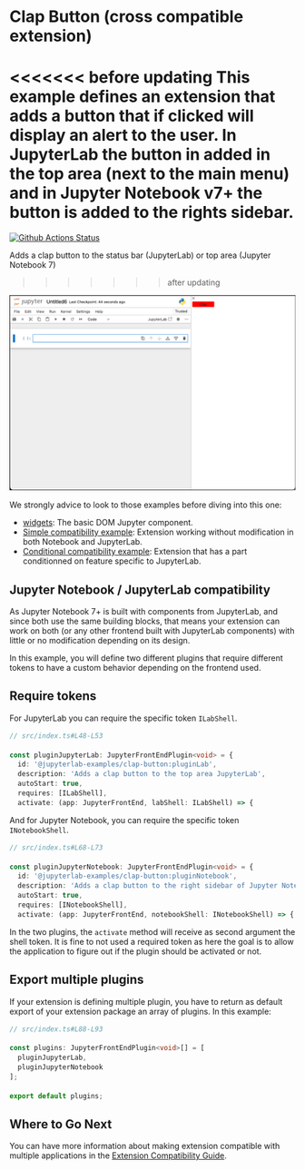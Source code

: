 # Clap Button (cross compatible extension)

<<<<<<< before updating
This example defines an extension that adds a button that if clicked will
display an alert to the user. In JupyterLab the button in added in the top
area (next to the main menu) and in Jupyter Notebook v7+ the button is added to the rights sidebar.
=======
[![Github Actions Status](https://github.com/jupyterlab/extension-examples/workflows/Build/badge.svg)](https://github.com/jupyterlab/extension-examples/actions/workflows/build.yml)

Adds a clap button to the status bar (JupyterLab) or top area (Jupyter Notebook 7)
>>>>>>> after updating

![preview in Notebook v7+](./preview.png)

We strongly advice to look to those examples before diving into this one:

- [widgets](../widgets): The basic DOM Jupyter component.
- [Simple compatibility example](../toparea-text-widget): Extension working without modification in both Notebook and JupyterLab.
- [Conditional compatibility example](../shout-button-message): Extension that has
  a part conditionned on feature specific to JupyterLab.

## Jupyter Notebook / JupyterLab compatibility

As Jupyter Notebook 7+ is built with components from JupyterLab, and since
both use the same building blocks, that means your extension can work
on both (or any other frontend built with JupyterLab components) with
little or no modification depending on its design.

In this example, you will define two different plugins that require
different tokens to have a custom behavior depending on the frontend used.

## Require tokens

For JupyterLab you can require the specific
token `ILabShell`.

```ts
// src/index.ts#L48-L53

const pluginJupyterLab: JupyterFrontEndPlugin<void> = {
  id: '@jupyterlab-examples/clap-button:pluginLab',
  description: 'Adds a clap button to the top area JupyterLab',
  autoStart: true,
  requires: [ILabShell],
  activate: (app: JupyterFrontEnd, labShell: ILabShell) => {
```

And for Jupyter Notebook, you can require the specific token `INotebookShell`.

```ts
// src/index.ts#L68-L73

const pluginJupyterNotebook: JupyterFrontEndPlugin<void> = {
  id: '@jupyterlab-examples/clap-button:pluginNotebook',
  description: 'Adds a clap button to the right sidebar of Jupyter Notebook 7',
  autoStart: true,
  requires: [INotebookShell],
  activate: (app: JupyterFrontEnd, notebookShell: INotebookShell) => {
```

In the two plugins, the `activate` method will receive as
second argument the shell token. It is fine to not used
a required token as here the goal is to allow the application
to figure out if the plugin should be activated or not.

## Export multiple plugins

If your extension is defining multiple plugin, you have to
return as default export of your extension package an array
of plugins. In this example:

```ts
// src/index.ts#L88-L93

const plugins: JupyterFrontEndPlugin<void>[] = [
  pluginJupyterLab,
  pluginJupyterNotebook
];

export default plugins;
```

## Where to Go Next

You can have more information about making extension compatible with
multiple applications in the
[Extension Compatibility Guide](https://jupyterlab.readthedocs.io/en/latest/extension/extension_multiple_ui.html).
